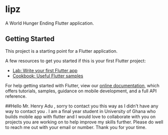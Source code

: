 # lipz

A World Hunger Ending Flutter application.

## Getting Started

This project is a starting point for a Flutter application.

A few resources to get you started if this is your first Flutter project:

- [Lab: Write your first Flutter app](https://flutter.dev/docs/get-started/codelab)
- [Cookbook: Useful Flutter samples](https://flutter.dev/docs/cookbook)

For help getting started with Flutter, view our
[online documentation](https://flutter.dev/docs), which offers tutorials,
samples, guidance on mobile development, and a full API reference.



##Hello Mr. Henry Adu , sorry to contact you this way as I didn't have any way to contact you . I am a final year student in University of Ghana who builds mobile app  with flutter and I would love to collaborate with you on projects you are working on to help improve my skills further. Please do well to reach me out with your email or number. 
Thank you for your time.
